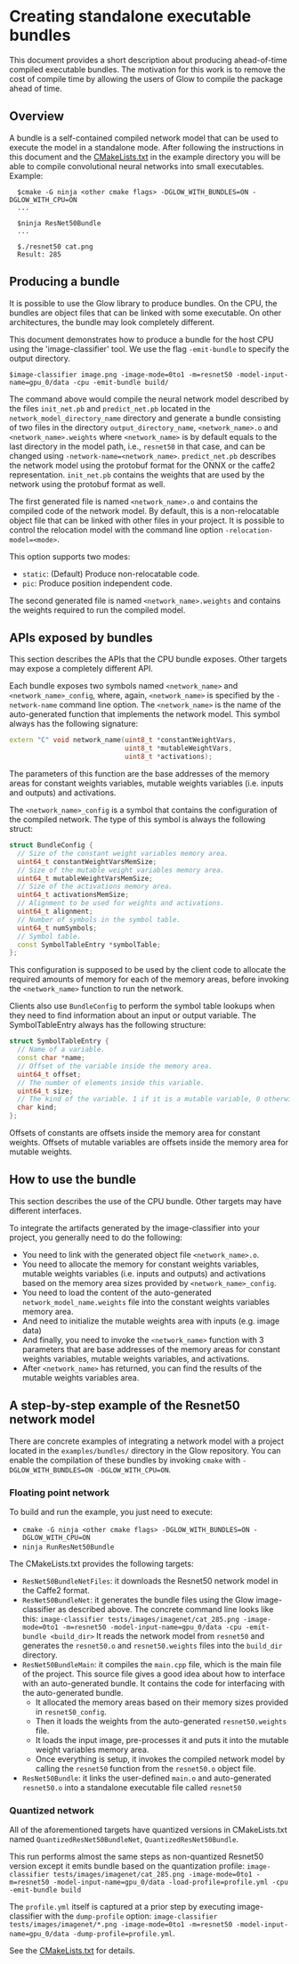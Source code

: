 # Creating standalone executable bundles

This document provides a short description about producing ahead-of-time
compiled executable bundles. The motivation for this work is to remove the cost
of compile time by allowing the users of Glow to compile the package ahead of
time.

## Overview

A bundle is a self-contained compiled network model that can be used to execute
the model in a standalone mode. After following the instructions in this
document and the [CMakeLists.txt](../examples/bundles/resnet50/CMakeLists.txt) in the example
directory you will be able to compile convolutional neural networks into small
executables. Example:

```
  $cmake -G ninja <other cmake flags> -DGLOW_WITH_BUNDLES=ON -DGLOW_WITH_CPU=ON
  ...

  $ninja ResNet50Bundle
  ...

  $./resnet50 cat.png
  Result: 285
```


## Producing a bundle

It is possible to use the Glow library to produce bundles. On the CPU, the
bundles are object files that can be linked with some executable. On other
architectures, the bundle may look completely different.

This document demonstrates how to produce a bundle for the host CPU using the
'image-classifier' tool.  We use the flag `-emit-bundle` to specify the output
directory.

```
$image-classifier image.png -image-mode=0to1 -m=resnet50 -model-input-name=gpu_0/data -cpu -emit-bundle build/
```

The command above would compile the neural network model described by the files
`init_net.pb` and `predict_net.pb` located in the `network_model_directory_name`
directory and generate a bundle consisting of two files in the directory
`output_directory_name`, `<network_name>.o` and `<network_name>.weights` where
`<network_name>` is by default equals to the last directory in the model path,
i.e., `resnet50` in that case, and can be changed using
`-network-name=<network_name>`.
`predict_net.pb` describes the network model using the protobuf format for the ONNX
or the caffe2 representation. `init_net.pb` contains the weights that are used by the
network using the protobuf format as well.

The first generated file is named `<network_name>.o` and contains the compiled code
of the network model. By default, this is a non-relocatable object file that
can be linked with other files in your project. It is possible to control
the relocation model with the command line option `-relocation-model=<mode>`.

This option supports two modes:
- `static`: (Default) Produce non-relocatable code.
- `pic`: Produce position independent code.

The second generated file is named `<network_name>.weights` and
contains the weights required to run the compiled model.

## APIs exposed by bundles

This section describes the APIs that the CPU bundle exposes. Other targets may
expose a completely different API.

Each bundle exposes two symbols named `<network_name>` and
`<network_name>_config`, where, again, `<network_name>` is specified by the
`-network-name` command line option.  The `<network_name>` is the name of the
auto-generated function that implements the network model. This symbol always
has the following signature:

```c++
extern "C" void network_name(uint8_t *constantWeightVars,
                             uint8_t *mutableWeightVars,
                             uint8_t *activations);
```
The parameters of this function are the base addresses of the memory areas for
constant weights variables, mutable weights variables (i.e. inputs and outputs)
and activations.

The `<network_name>_config` is a symbol that contains the configuration of
the compiled network. The type of this symbol is always the following struct:
```c++
struct BundleConfig {
  // Size of the constant weight variables memory area.
  uint64_t constantWeightVarsMemSize;
  // Size of the mutable weight variables memory area.
  uint64_t mutableWeightVarsMemSize;
  // Size of the activations memory area.
  uint64_t activationsMemSize;
  // Alignment to be used for weights and activations.
  uint64_t alignment;
  // Number of symbols in the symbol table.
  uint64_t numSymbols;
  // Symbol table.
  const SymbolTableEntry *symbolTable;
};
```
This configuration is supposed to be used by the client code to allocate the
required amounts of memory for each of the memory areas, before invoking the
`<network_name>` function to run the network.

Clients also use `BundleConfig` to perform the symbol table lookups when they
need to find information about an input or output variable.
The SymbolTableEntry always has the following structure:
```c++
struct SymbolTableEntry {
  // Name of a variable.
  const char *name;
  // Offset of the variable inside the memory area.
  uint64_t offset;
  // The number of elements inside this variable.
  uint64_t size;
  // The kind of the variable. 1 if it is a mutable variable, 0 otherwise.
  char kind;
};
```

Offsets of constants are offsets inside the memory area for constant weights.
Offsets of mutable variables are offsets inside the memory area for mutable
weights.

## How to use the bundle

This section describes the use of the CPU bundle. Other targets may have
different interfaces.

To integrate the artifacts generated by the image-classifier into your project, you
generally need to do the following:
* You need to link with the generated object file `<network_name>.o`.
* You need to allocate the memory for constant weights variables,
mutable weights variables (i.e. inputs and outputs) and activations based on the
memory area sizes provided by `<network_name>_config`.
* You need to load the content of the auto-generated `network_model_name.weights`
file into the constant weights variables memory area.
* And need to initialize the mutable weights area with inputs (e.g. image data)
* And finally, you need to invoke the `<network_name>` function with 3
parameters that are base addresses of the memory areas for constant weights variables,
mutable weights variables, and activations.
* After `<network_name>` has returned, you can find the results of the mutable weights
variables area.

## A step-by-step example of the Resnet50 network model

There are concrete examples of integrating a network model with a project located in the `examples/bundles/` directory in the Glow repository. You can enable the compilation of these bundles by invoking `cmake` with `-DGLOW_WITH_BUNDLES=ON -DGLOW_WITH_CPU=ON`.

### Floating point network
To build and run the example, you just need to execute:
* `cmake -G ninja <other cmake flags> -DGLOW_WITH_BUNDLES=ON -DGLOW_WITH_CPU=ON`
* `ninja RunResNet50Bundle`

The CMakeLists.txt provides the following targets:
* `ResNet50BundleNetFiles`: it downloads the Resnet50 network model in the Caffe2 format.
* `ResNet50BundleNet`: it generates the bundle files using the Glow image-classifier as described above.
  The concrete command line looks like this:
  `image-classifier tests/images/imagenet/cat_285.png -image-mode=0to1 -m=resnet50 -model-input-name=gpu_0/data -cpu -emit-bundle <build_dir>`
  It reads the network model from `resnet50` and generates the `resnet50.o`
  and `resnet50.weights` files into the `build_dir` directory.
* `ResNet50BundleMain`:  it compiles the `main.cpp` file, which is the main file of the project.
  This source file gives a good idea about how to interface with an auto-generated bundle.
  It contains the code for interfacing with the auto-generated bundle.
  *  It allocated the memory areas based on their memory sizes provided in `resnet50_config`.
  *  Then it loads the weights from the auto-generated `resnet50.weights` file.
  *  It loads the input image, pre-processes it and puts it into the mutable weight variables
     memory area.
  *  Once everything is setup, it invokes the compiled network model by calling the
     `resnet50` function from the `resnet50.o` object file.
* `ResNet50Bundle`: it links the user-defined `main.o` and auto-generated `resnet50.o` into a standalone executable file called `resnet50`
### Quantized network

All of the aforementioned targets have quantized versions in CMakeLists.txt named
`QuantizedResNet50BundleNet`, `QuantizedResNet50Bundle`.

This run performs almost the same steps as non-quantized Resnet50 version
except it emits bundle based on the quantization profile:
`image-classifier tests/images/imagenet/cat_285.png -image-mode=0to1 -m=resnet50 -model-input-name=gpu_0/data -load-profile=profile.yml -cpu -emit-bundle build`

The `profile.yml` itself is captured at a prior step by executing image-classifier with the `dump-profile` option:
`image-classifier tests/images/imagenet/*.png -image-mode=0to1 -m=resnet50 -model-input-name=gpu_0/data -dump-profile=profile.yml`.

See the [CMakeLists.txt](../examples/bundles/resnet50/CMakeLists.txt) for details.
